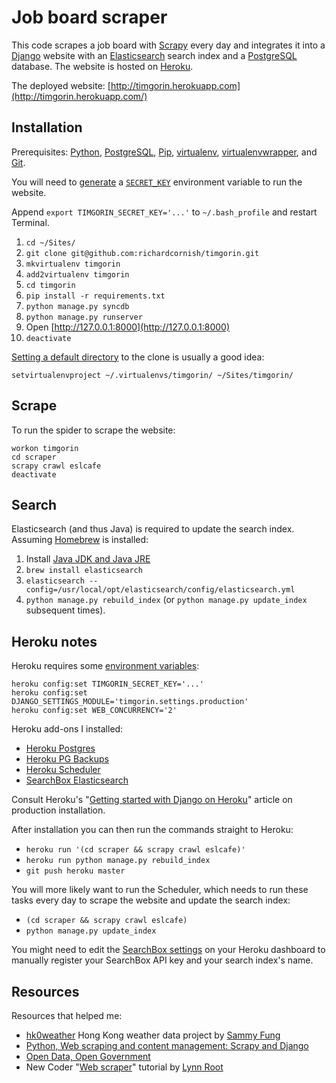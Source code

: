 # Job board scraper

This code scrapes a job board with [Scrapy](http://scrapy.org/) every day and integrates it into a [Django](https://www.djangoproject.com/) website with an [Elasticsearch](http://www.elasticsearch.org/) search index and a [PostgreSQL](http://www.postgresql.org/) database. The website is hosted on [Heroku](https://www.heroku.com/).

The deployed website: [http://timgorin.herokuapp.com](http://timgorin.herokuapp.com/)

## Installation

Prerequisites: [Python](https://www.python.org/), [PostgreSQL](http://www.postgresql.org/), [Pip](https://pip.pypa.io/), [virtualenv](http://virtualenv.readthedocs.org/), [virtualenvwrapper](http://virtualenvwrapper.readthedocs.org/), and [Git](http://git-scm.com/).

You will need to [generate](http://www.miniwebtool.com/django-secret-key-generator/) a [`SECRET_KEY`](https://docs.djangoproject.com/en/dev/ref/settings/#secret-key) environment variable to run the website.

Append `export TIMGORIN_SECRET_KEY='...'` to `~/.bash_profile` and restart Terminal.

1. `cd ~/Sites/`
2. `git clone git@github.com:richardcornish/timgorin.git`
3. `mkvirtualenv timgorin`
4. `add2virtualenv timgorin`
5. `cd timgorin`
6. `pip install -r requirements.txt`
7. `python manage.py syncdb`
8. `python manage.py runserver`
9. Open [http://127.0.0.1:8000](http://127.0.0.1:8000)
10. `deactivate`

[Setting a default directory](https://virtualenvwrapper.readthedocs.org/en/latest/command_ref.html#command-setvirtualenvproject) to the clone is usually a good idea:

```
setvirtualenvproject ~/.virtualenvs/timgorin/ ~/Sites/timgorin/
```

## Scrape

To run the spider to scrape the website:

```
workon timgorin
cd scraper
scrapy crawl eslcafe
deactivate
```

## Search

Elasticsearch (and thus Java) is required to update the search index. Assuming [Homebrew](http://brew.sh/) is installed:

1. Install [Java JDK and Java JRE](http://www.oracle.com/technetwork/java/javase/downloads/index.html)
2. `brew install elasticsearch`
3. `elasticsearch --config=/usr/local/opt/elasticsearch/config/elasticsearch.yml`
4. `python manage.py rebuild_index` (or `python manage.py update_index` subsequent times).

## Heroku notes

Heroku requires some [environment variables](https://devcenter.heroku.com/articles/config-vars):

```
heroku config:set TIMGORIN_SECRET_KEY='...'
heroku config:set DJANGO_SETTINGS_MODULE='timgorin.settings.production'
heroku config:set WEB_CONCURRENCY='2'
```

Heroku add-ons I installed:

- [Heroku Postgres](https://addons.heroku.com/heroku-postgresql)
- [Heroku PG Backups](https://addons.heroku.com/pgbackups)
- [Heroku Scheduler](https://addons.heroku.com/scheduler)
- [SearchBox Elasticsearch](https://addons.heroku.com/searchbox)

Consult Heroku's "[Getting started with Django on Heroku](https://devcenter.heroku.com/articles/getting-started-with-django)" article on production installation.

After installation you can then run the commands straight to Heroku:

- `heroku run '(cd scraper && scrapy crawl eslcafe)'`
- `heroku run python manage.py rebuild_index`
- `git push heroku master`

You will more likely want to run the Scheduler, which needs to run these tasks every day to scrape the website and update the search index:

- `(cd scraper && scrapy crawl eslcafe)`
- `python manage.py update_index`

You might need to edit the [SearchBox settings](https://dashboard.searchly.com/6886/indices) on your Heroku dashboard to manually register your SearchBox API key and your search index's name.

## Resources

Resources that helped me:

- [hk0weather](https://github.com/sammyfung/hk0weather) Hong Kong weather data project by [Sammy Fung](http://sammy.hk/)
- [Python, Web scraping and content management: Scrapy and Django](http://www.slideshare.net/sammyfung/python-web-scraping-and-content-management-scrapy-and-django)
- [Open Data, Open Government](http://www.slideshare.net/sammyfung/hk0weather-barcamp)
- New Coder "[Web scraper](http://newcoder.io/scrape/)" tutorial by [Lynn Root](http://www.roguelynn.com/)
